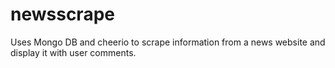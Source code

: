 # newsscrape
Uses Mongo DB and cheerio to scrape information from a news website and display it with user comments.

